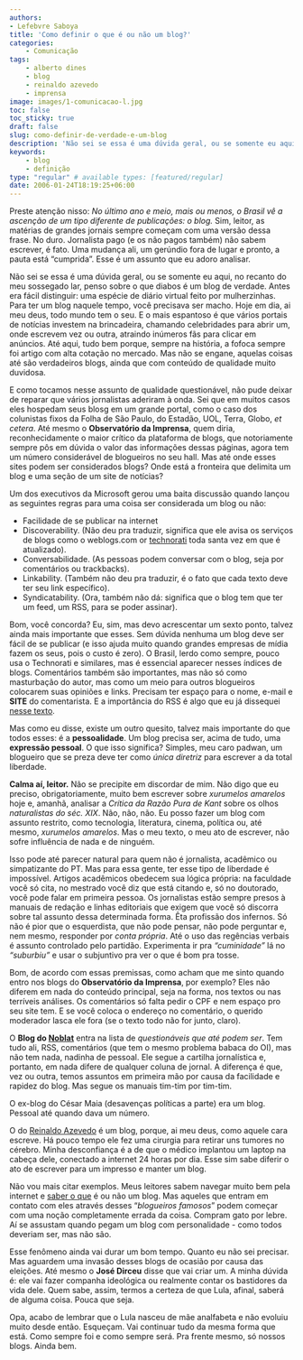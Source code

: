 ```yaml
---
authors:
- Lefebvre Saboya
title: 'Como definir o que é ou não um blog?'
categories:
    - Comunicação
tags:
    - alberto dines
    - blog
    - reinaldo azevedo
    - imprensa
image: images/1-comunicacao-l.jpg
toc: false
toc_sticky: true
draft: false
slug: como-definir-de-verdade-e-um-blog
description: 'Não sei se essa é uma dúvida geral, ou se somente eu aqui, no recanto do meu sossegado lar, penso sobre o que diabos é um blog de verdade.'
keywords:
    - blog
    - definição
type: "regular" # available types: [featured/regular]
date: 2006-01-24T18:19:25+06:00
---
```


Preste atenção nisso: *No último ano e meio, mais ou menos, o Brasil vê a ascenção de um tipo diferente de publicações: o blog.* Sim, leitor, as matérias de grandes jornais sempre começam com uma  versão dessa frase. No duro. Jornalista pago (e os não pagos também) não sabem escrever, é fato. Uma mudança ali, um gerúndio fora de lugar e  pronto, a pauta está “cumprida”. Esse é um assunto que eu adoro  analisar.

Não sei se essa é uma dúvida geral, ou se somente eu aqui, no recanto do meu sossegado lar, penso sobre o que diabos é um blog de verdade.  Antes era fácil distinguir: uma espécie de diário virtual feito por  mulherzinhas. Para ter um blog naquele tempo, você precisava ser macho.  Hoje em dia, ai meu deus, todo mundo tem o seu. E o mais espantoso é que vários portais de notícias investem na brincadeira, chamando  celebridades para abrir um, onde escrevem vez ou outra, atraindo  inúmeros fãs para clicar em anúncios. Até aqui, tudo bem porque, sempre  na história, a fofoca sempre foi artigo com alta cotação no mercado. Mas não se engane, aquelas coisas até são verdadeiros blogs, ainda que com  conteúdo de qualidade muito duvidosa.

E como tocamos nesse assunto de qualidade questionável, não pude  deixar de reparar que vários jornalistas aderiram à onda. Sei que em  muitos casos eles hospedam seus blosg em um grande portal, como o caso  dos colunistas fixos da Folha de São Paulo, do Estadão, UOL, Terra,  Globo, *et cetera*. Até mesmo o **Observatório da Imprensa**, quem diria, reconhecidamente o maior crítico da plataforma de blogs,  que notoriamente sempre pôs em dúvida o valor das informações dessas  páginas, agora tem um número considerável de blogueiros no seu hall. Mas até onde esses sites podem ser considerados blogs? Onde está a  fronteira que delimita um blog e uma seção de um site de notícias?

Um dos executivos da Microsoft gerou uma baita discussão quando  lançou as seguintes regras para uma coisa ser considerada um blog ou  não:

- Facilidade de se publicar na internet
- Discoverability. (Não deu pra traduzir, significa que ele avisa os serviços de blogs como o weblogs.com or [technorati](http://www.technorati.com/blogs/http://www.saboya.org) toda santa vez em que é atualizado).
- Conversabilidade. (As pessoas podem conversar com o blog, seja por comentários ou trackbacks).
- Linkability. (Também não deu pra traduzir, é o fato que cada texto deve ter seu link específico).
- Syndicatability. (Ora, também não dá: significa que o blog tem que ter um feed, um RSS, para se poder assinar).

Bom, você concorda? Eu, sim, mas devo acrescentar um sexto  ponto, talvez ainda mais importante que esses. Sem dúvida nenhuma um  blog deve ser fácil de se publicar (e isso ajuda muito quando grandes  empresas de mídia fazem os seus, pois o custo é zero). O Brasil, lerdo  como sempre, pouco usa o Technorati e similares, mas é essencial  aparecer nesses índices de blogs. Comentários também são importantes,  mas não só como masturbação do autor, mas como um meio para outros  blogueiros colocarem suas opiniões e links. Precisam ter espaço para o  nome, e-mail e **SITE** do comentarista. E a importância do RSS é algo que eu já dissequei [nesse texto](http://saboya.org/assine-o-blog/).

Mas como eu disse, existe um outro quesito, talvez mais importante do que todos esses: é a **pessoalidade**. Um blog precisa ser, acima de tudo, uma **expressão pessoal**. O que isso significa? Simples, meu caro padwan, um blogueiro que se preza deve ter como *única diretriz* para escrever a da total liberdade.

**Calma aí, leitor.** Não se precipite em discordar de mim. Não digo que eu preciso, obrigatoriamente, muito bem escrever sobre *xurumelos amarelos* hoje e, amanhã, analisar a *Crítica da Razão Pura de Kant* sobre os olhos *naturalistas do séc. XIX*. Não, não, não. Eu posso fazer um blog com assunto restrito, como tecnologia, literatura, cinema, política ou, até mesmo, *xurumelos amarelos*. Mas o meu texto, o meu ato de escrever, não sofre influência de nada e de ninguém.

Isso pode até parecer natural para quem não é jornalista, acadêmico  ou simpatizante do PT. Mas para essa gente, ter esse tipo de liberdade é impossível. Artigos acadêmicos obedecem sua lógica própria: na  faculdade você só cita, no mestrado você diz que está citando e, só no  doutorado, você pode falar em primeira pessoa. Os jornalistas estão  sempre presos à manuais de redação e linhas editoriais que exigem que  você só discorra sobre tal assunto dessa determinada forma. Êta  profissão dos infernos. Só não é pior que o esquerdista, que não pode  pensar, não pode perguntar e, nem mesmo, responder por *conta própria*. Até o uso das regências verbais é assunto controlado pelo partidão. Experimenta ir pra *“cuminidade”* lá no *“suburbiu”* e usar o subjuntivo pra ver o que é bom pra tosse.

Bom, de acordo com essas premissas, como acham que me sinto quando entro nos blogs do **Observatório da Imprensa**, por exemplo? Eles não diferem em nada do conteúdo principal, seja na  forma, nos textos ou nas terríveis análises. Os comentários só falta  pedir o CPF e nem espaço pro seu site tem. E se você coloca o endereço  no comentário, o querido moderador lasca ele fora (se o texto todo não  for junto, claro).

O **Blog do [Noblat](http://www.noblat.com.br)** entra na lista de *questionáveis que até podem ser*. Tem tudo ali, RSS, comentários (que tem o mesmo problema babaca do OI), mas não tem nada, nadinha de pessoal. Ele segue a cartilha jornalística e, portanto, em nada difere de qualquer coluna de jornal. A diferença é que, vez ou outra, temos assuntos em primeira mão por causa da  facilidade e rapidez do blog. Mas segue os manuais tim-tim por tim-tim.

O ex-blog do César Maia (desavenças políticas a parte) era um blog. Pessoal até quando dava um número.

O do [Reinaldo Azevedo](http://blogdoreinaldoazevedo.blogspot.com) é um blog, porque, ai meu deus, como aquele cara escreve. Há pouco  tempo ele fez uma cirurgia para retirar uns tumores no cérebro. Minha  desconfiança é a de que o médico implantou um laptop na cabeça dele,  conectado a internet 24 horas por dia. Esse sim sabe diferir o ato de  escrever para um impresso e manter um blog.

Não vou mais citar exemplos. Meus leitores sabem navegar muito bem pela internet e [saber o que](http://www.gardenal.org/inagaki/2006/07/blogo_logo_existo.html) é ou não um blog. Mas aqueles que entram em contato com eles através desses “*blogueiros famosos*” podem começar com uma noção completamente errada da coisa. Compram gato por lebre. Aí se assustam quando pegam um blog com personalidade - como todos deveriam ser, mas não são.

Esse fenômeno ainda vai durar um bom tempo. Quanto eu não sei  precisar. Mas aguardem uma invasão desses blogs de ocasião por causa das eleições. Até mesmo o **José Dirceu** disse que vai criar  um. A minha dúvida é: ele vai fazer companha ideológica ou realmente  contar os bastidores da vida dele. Quem sabe, assim, termos a certeza de que Lula, afinal, saberá de alguma coisa. Pouca que seja.

Opa, acabo de lembrar que o Lula nasceu de mãe analfabeta e não  evoluiu muito desde então. Esqueçam. Vai continuar tudo da mesma forma  que está. Como sempre foi e como sempre será. Pra frente mesmo, só  nossos blogs. Ainda bem.
